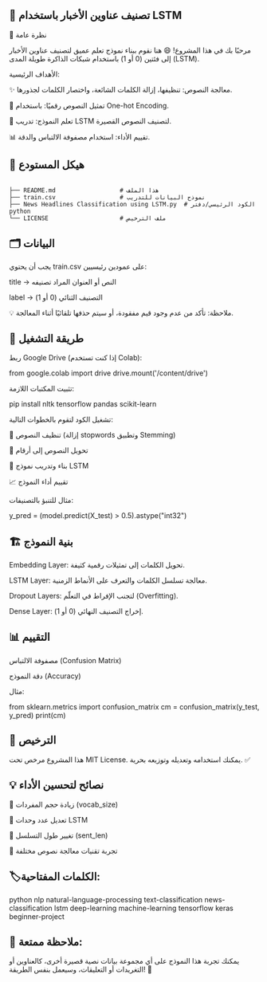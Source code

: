## 📰 تصنيف عناوين الأخبار باستخدام LSTM

🌟 نظرة عامة

مرحبًا بك في هذا المشروع! 😄
هنا نقوم ببناء نموذج تعلم عميق لتصنيف عناوين الأخبار إلى فئتين (0 أو 1) باستخدام شبكات الذاكرة طويلة المدى (LSTM).

الأهداف الرئيسية:

✨ معالجة النصوص: تنظيفها، إزالة الكلمات الشائعة، واختصار الكلمات لجذورها.

🧮 تمثيل النصوص رقميًا: باستخدام One-hot Encoding.

🧠 تعلم النموذج: تدريب LSTM لتصنيف النصوص القصيرة.

📊 تقييم الأداء: استخدام مصفوفة الالتباس والدقة.

## 📂 هيكل المستودع
```text

├── README.md                  # هذا الملف
├── train.csv                  # نموذج البيانات للتدريب
├── News Headlines Classification using LSTM.py  # الكود الرئيسي/دفتر python
└── LICENSE                    # ملف الترخيص
```

## 🗂️ البيانات

يجب أن يحتوي train.csv على عمودين رئيسيين:

title → النص أو العنوان المراد تصنيفه

label → التصنيف الثنائي (0 أو 1)

💡 ملاحظة: تأكد من عدم وجود قيم مفقودة، أو سيتم حذفها تلقائيًا أثناء المعالجة.

## 🚀 طريقة التشغيل

ربط Google Drive (إذا كنت تستخدم Colab):

from google.colab import drive
drive.mount('/content/drive')


تثبيت المكتبات اللازمة:

pip install nltk tensorflow pandas scikit-learn


تشغيل الكود لتقوم بالخطوات التالية:

🧹 تنظيف النصوص (إزالة stopwords وتطبيق Stemming)

🔢 تحويل النصوص إلى أرقام

🤖 بناء وتدريب نموذج LSTM

📈 تقييم أداء النموذج

مثال للتنبؤ بالتصنيفات:

y_pred = (model.predict(X_test) > 0.5).astype("int32")

## 🏗️ بنية النموذج

Embedding Layer: تحويل الكلمات إلى تمثيلات رقمية كثيفة.

LSTM Layer: معالجة تسلسل الكلمات والتعرف على الأنماط الزمنية.

Dropout Layers: لتجنب الإفراط في التعلّم (Overfitting).

Dense Layer: إخراج التصنيف النهائي (0 أو 1).

## 📊 التقييم

مصفوفة الالتباس (Confusion Matrix)

دقة النموذج (Accuracy)

مثال:

from sklearn.metrics import confusion_matrix
cm = confusion_matrix(y_test, y_pred)
print(cm)

## 🎯 الترخيص

هذا المشروع مرخص تحت MIT License.
يمكنك استخدامه وتعديله وتوزيعه بحرية. ✅

## 💡 نصائح لتحسين الأداء

🔹 زيادة حجم المفردات (vocab_size)

🔹 تعديل عدد وحدات LSTM

🔹 تغيير طول التسلسل (sent_len)

🔹 تجربة تقنيات معالجة نصوص مختلفة

## 🏷️الكلمات المفتاحية:
python
nlp
natural-language-processing
text-classification
news-classification
lstm
deep-learning
machine-learning
tensorflow
keras
beginner-project


## 📌 ملاحظة ممتعة:
يمكنك تجربة هذا النموذج على أي مجموعة بيانات نصية قصيرة أخرى، كالعناوين أو التغريدات أو التعليقات، وسيعمل بنفس الطريقة! 🚀
